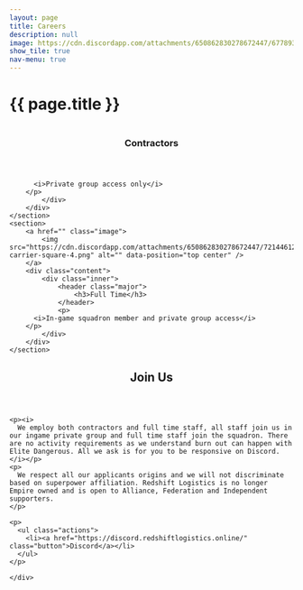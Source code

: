 ```yaml
---
layout: page
title: Careers
description: null
image: https://cdn.discordapp.com/attachments/650862830278672447/677893674058776595/khaotix-cmdr.png
show_tile: true
nav-menu: true
---
```


<div id="main">
  <div class="inner">
    <h1>
      {{ page.title }}
    </h1>
  </div>
</div>


<!-- Main -->
<div id="main">

<!-- Two -->
<section id="two" class="spotlights">
	<section>
		<a href="" class="image">
			<img src="https://cdn.discordapp.com/attachments/650862830278672447/721471646720065636/contractor-1-square.jpg" alt="" data-position="center center" />
		</a>
		<div class="content">
			<div class="inner">
				<header class="major">
					<h3>Contractors</h3>
				</header>
				<p>

          <i>Private group access only</i>
        </p>
			</div>
		</div>
	</section>
	<section>
		<a href="" class="image">
			<img src="https://cdn.discordapp.com/attachments/650862830278672447/721446126812659744/fleet-carrier-square-4.png" alt="" data-position="top center" />
		</a>
		<div class="content">
			<div class="inner">
				<header class="major">
					<h3>Full Time</h3>
				</header>
				<p>
          <i>In-game squadron member and private group access</i>
        </p>
			</div>
		</div>
	</section>
</section>

<!-- Three -->
<section id="three">
	<div class="inner">
		<header class="major">
			<h2>Join Us</h2>
		</header>

    <p><i>
      We employ both contractors and full time staff, all staff join us in our ingame private group and full time staff join the squadron. There are no activity requirements as we understand burn out can happen with Elite Dangerous. All we ask is for you to be responsive on Discord.
    </i></p>
    <p>
      We respect all our applicants origins and we will not discriminate based on superpower affiliation. Redshift Logistics is no longer Empire owned and is open to Alliance, Federation and Independent supporters.
    </p>

    <p>
      <ul class="actions">
        <li><a href="https://discord.redshiftlogistics.online/" class="button">Discord</a></li>
      </ul>
    </p>

	</div>
</section>

</div>
